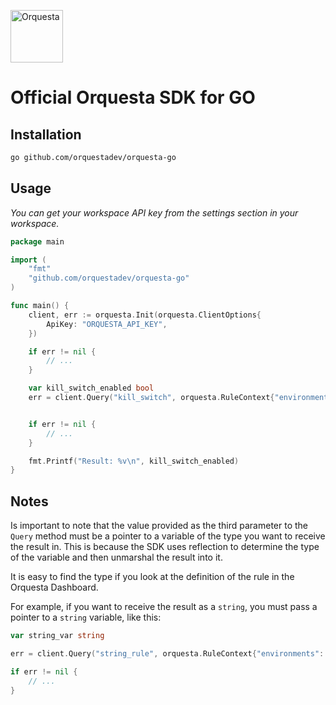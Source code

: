 <p align="left">
  <a href="https://orquesta.dev" target="_blank">
    <img src="https://static.wixstatic.com/media/e063e5_4f60988535a643218a02ad84cf60b7cd~mv2.png/v1/fill/w_130,h_108,al_c,q_85,usm_0.66_1.00_0.01,enc_auto/Logo%2001.png" alt="Orquesta"  height="84">
  </a>
</p>

# Official Orquesta SDK for GO

## Installation

```bash
go github.com/orquestadev/orquesta-go
```

## Usage

_You can get your workspace API key from the settings section in your workspace._

```go
package main

import (
    "fmt"
    "github.com/orquestadev/orquesta-go"
)

func main() {
	client, err := orquesta.Init(orquesta.ClientOptions{
		ApiKey: "ORQUESTA_API_KEY",
	})

    if err != nil {
		// ...
	}

    var kill_switch_enabled bool
	err = client.Query("kill_switch", orquesta.RuleContext{"environments": "production"}, &kill_switch_enabled)


    if err != nil {
		// ...
	}

    fmt.Printf("Result: %v\n", kill_switch_enabled)
}

```

## Notes

Is important to note that the value provided as the third parameter to the `Query` method must be a pointer to a variable of the type you want to receive the result in. This is because the SDK uses reflection to determine the type of the variable and then unmarshal the result into it.

It is easy to find the type if you look at the definition of the rule in the Orquesta Dashboard.

For example, if you want to receive the result as a `string`, you must pass a pointer to a `string` variable, like this:

```go
var string_var string

err = client.Query("string_rule", orquesta.RuleContext{"environments": "production"}, &string_var)

if err != nil {
    // ...
}
```
